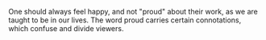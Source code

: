 One should always feel happy, and not "proud" about their work, as we are taught to be in our lives. The word proud carries certain connotations, which confuse and divide viewers.